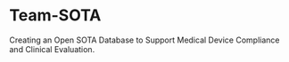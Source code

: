# Team-SOTA
Creating an Open SOTA Database to Support Medical Device Compliance and Clinical Evaluation.
